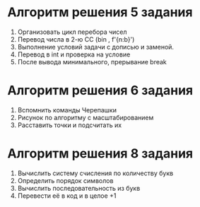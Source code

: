   # Алгоритм решения 5 задания
  1. Организовать цикл перебора чисел 
  2. Перевод числа в 2-ю СС (bin , f'{n:b}') 
  3. Выполнение условий задачи с дописью и заменой. 
  4. Перевод в int и проверка на условие 
  5. После вывода минимального, прерывание break
  
  # Алгоритм решения 6 задания
  1. Вспомнить команды Черепашки
  2. Рисунок по алгоритму с масштабированием
  3. Расставить точки и подсчитать их

  # Алгоритм решения 8 задания
  1. Вычислить систему счисления по количеству букв
  2. Определить порядок символов
  3. Вычислить последовательность из букв
  4. Перевести её в код и в целое +1
  
